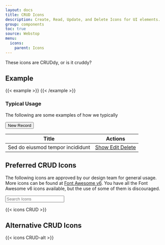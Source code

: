 ```yaml
---
layout: docs
title: CRUD Icons
description: Create, Read, Update, and Delete Icons for UI elements.
group: components
toc: true
source: Webstop
menu:
  icons:
    parent: Icons
---
```


These icons are CRUDdy, or is it cruddy?

## Example

{{< example >}}
<i class="fak fa-add-circle"></i>
{{< /example >}}

### Typical Usage

The following are some examples of how we typically 

<div class="text-end">
  <button class="btn btn-primary">
    <i class="fak fa-add-circle me-1"></i> New Record
  </button>
</div>

<table class="table mt-3" style="border-color: #fff; border-bottom-color: #ccc;">
<thead>
  <tr>
    <th>Title</th>
    <th class="text-end">Actions</th>
  </tr>
</thead>
<tbody>
  <tr>
    <td>Sed do eiusmod tempor incididunt</td>
    <td class="text-end">
      <a href="#" class="text-decoration-none">
        <i class="fa-solid fa-circle-chevron-right"></i> Show
      </a>
      <a href="#" class="ms-3 text-decoration-none">
        <i class="fa-solid fa-edit"></i> Edit
      </a>
      <a href="#" class="ms-3 text-decoration-none">
        <i class="fak fa-delete-circle"></i> Delete
      </a>
    </td>
  </tr>

</tbody>
</table>



## Preferred CRUD Icons

The following icons are approved by our design team for general usage. More icons 
can be found at [Font Awesome v6](https://fontawesome.com/v6.0/icons). You have 
all the Font Awesome v6 icons available, but the use of some of them is discouraged.

<div class="mb-4">
  <input type="text" class="form-control" data-filter-search data-filter-selector=".wsg-icon" placeholder="Search Icons">
</div>

{{< icons CRUD >}} 

## Alternative CRUD Icons

{{< icons CRUD-alt >}} 

